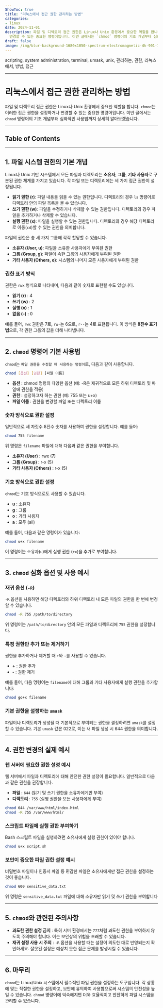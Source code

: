 ```yaml
---
ShowToc: true
title: "리눅스에서 접근 권한 관리하는 방법"
categories:
- linux
date: 2024-11-01
description: 파일 및 디렉토리 접근 권한은 Linux나 Unix 환경에서 중요한 역할을 합니다. `chmod`는 이러한 접근 권한을 설정하거나
  변경할 수 있는 중요한 명령어입니다. 이번 글에서는 `chmod` 명령어의 기초 개념부터 심화적인 사용법까지 상세히 알아보겠습니다.
draft: false
image: /img/blur-background-1680x1050-spectrum-electromagnetic-4k-901-1.jpg
---
```


  scripting, system administration, terminal, umask, unix, 관리하는, 권한, 리눅스에서, 방법, 접근

---
# 리눅스에서 접근 권한 관리하는 방법

파일 및 디렉토리 접근 권한은 Linux나 Unix 환경에서 중요한 역할을 합니다. `chmod`는 이러한 접근 권한을 설정하거나 변경할 수 있는 중요한 명령어입니다. 이번 글에서는 `chmod` 명령어의 기초 개념부터 심화적인 사용법까지 상세히 알아보겠습니다.

---

## Table of Contents
---

## 1. 파일 시스템 권한의 기본 개념

Linux나 Unix 기반 시스템에서 모든 파일과 디렉토리는 **소유자**, **그룹**, **기타 사용자**로 구분된 권한 체계를 가지고 있습니다. 각 파일 또는 디렉토리에는 세 가지 접근 권한이 설정됩니다.

- **읽기 권한 (r)**: 파일 내용을 읽을 수 있는 권한입니다. 디렉토리의 경우 `ls` 명령어로 디렉토리 안의 파일 목록을 볼 수 있습니다.
- **쓰기 권한 (w)**: 파일을 수정하거나 삭제할 수 있는 권한입니다. 디렉토리의 경우 파일을 추가하거나 삭제할 수 있습니다.
- **실행 권한 (x)**: 파일을 실행할 수 있는 권한입니다. 디렉토리의 경우 해당 디렉토리로 이동(`cd`)할 수 있는 권한을 의미합니다.

파일의 권한은 총 세 가지 그룹에 각각 할당할 수 있습니다.

- **소유자 (User, u)**: 파일을 소유한 사용자에게 부여된 권한
- **그룹 (Group, g)**: 파일이 속한 그룹의 사용자에게 부여된 권한
- **기타 사용자 (Others, o)**: 시스템의 나머지 모든 사용자에게 부여된 권한

### 권한 표기 방식

권한은 `rwx` 형식으로 나타내며, 다음과 같이 숫자로 표현될 수도 있습니다.

- **읽기 (r)** : 4
- **쓰기 (w)** : 2
- **실행 (x)** : 1
- **없음 (-)** : 0

예를 들어, `rwx` 권한은 7로, `rw-`는 6으로, `r--`는 4로 표현됩니다. 이 방식은 **8진수 표기법**으로, 각 권한 그룹의 값을 더해 나타냅니다.

---

## 2. `chmod` 명령어 기본 사용법

`chmod`는 `파일 권한을 수정할 때 사용하는 명령어`로, 다음과 같이 사용합니다.

```bash
chmod [옵션] [권한] [파일 이름]
```

- **옵션** : chmod 명령의 다양한 옵션 (예: -R은 재귀적으로 모든 하위 디렉토리 및 파일에 권한을 적용)
- **권한** : 설정하고자 하는 권한 (예: 755 또는 u+x)
- **파일 이름** : 권한을 변경할 파일 또는 디렉토리 이름

### 숫자 방식으로 권한 설정

일반적으로 세 자릿수 8진수 숫자를 사용하여 권한을 설정합니다. 예를 들어:

```bash
chmod 755 filename
```

위 명령은 `filename` 파일에 대해 다음과 같은 권한을 부여합니다.

- **소유자 (User)** : rwx (7)
- **그룹 (Group)** : r-x (5)
- **기타 사용자 (Others)** : r-x (5)

### 기호 방식으로 권한 설정

`chmod`는 기호 방식으로도 사용할 수 있습니다.

- **u** : 소유자
- **g** : 그룹
- **o** : 기타 사용자
- **a** : 모두 (all)

예를 들어, 다음과 같은 명령어가 있습니다:

```bash
chmod u+x filename
```

이 명령어는 소유자(`u`)에게 실행 권한 (`+x`)을 추가로 부여합니다.

---

## 3. `chmod` 심화 옵션 및 사용 예시

### 재귀 옵션 (`-R`)

`-R` 옵션을 사용하면 해당 디렉토리와 하위 디렉토리 내 모든 파일의 권한을 한 번에 변경할 수 있습니다.

```bash
chmod -R 755 /path/to/directory
```

위 명령어는 `/path/to/directory` 안의 모든 파일과 디렉토리에 `755` 권한을 설정합니다.

### 특정 권한만 추가 또는 제거하기

권한을 추가하거나 제거할 때 `+`와 `-`를 사용할 수 있습니다.

- **+** : 권한 추가
- **-** : 권한 제거

예를 들어, 다음 명령어는 `filename`에 대해 그룹과 기타 사용자에게 실행 권한을 추가합니다:

```bash
chmod go+x filename
```

### 기본 권한을 설정하는 `umask`

파일이나 디렉토리가 생성될 때 기본적으로 부여되는 권한을 결정하려면 `umask`를 설정할 수 있습니다. 기본 `umask` 값은 022로, 이는 새 파일 생성 시 644 권한을 의미합니다.

---

## 4. 권한 변경의 실제 예시

### 웹 서버에 필요한 권한 설정 예시

웹 서버에서 파일과 디렉토리에 대해 안전한 권한 설정이 필요합니다. 일반적으로 다음과 같은 권한을 권장합니다.

- **파일** : `644` (읽기 및 쓰기 권한을 소유자에게만 부여)
- **디렉토리** : `755` (실행 권한을 모든 사용자에게 부여)

```bash
chmod 644 /var/www/html/index.html
chmod -R 755 /var/www/html/
```

### 스크립트 파일에 실행 권한 부여하기

Bash 스크립트 파일을 실행하려면 소유자에게 실행 권한이 있어야 합니다.

```bash
chmod u+x script.sh
```

### 보안이 중요한 파일 권한 설정 예시

비밀번호 파일이나 인증서 파일 등 민감한 파일은 소유자에게만 접근 권한을 설정하는 것이 좋습니다.

```bash
chmod 600 sensitive_data.txt
```

위 명령은 `sensitive_data.txt` 파일에 대해 소유자만 읽기 및 쓰기 권한을 부여합니다

---

## 5. `chmod`와 관련된 주의사항

- **과도한 권한 설정 금지** : 특히 서버 환경에서는 `777`처럼 과도한 권한을 부여하지 않도록 주의해야 합니다. 이는 보안상의 위험을 초래할 수 있습니다.
- **재귀 설정 사용 시 주의** : `-R` 옵션을 사용할 때는 설정이 의도한 대로 반영되는지 확인하세요. 잘못된 설정은 예상치 못한 접근 문제를 발생시킬 수 있습니다.

---

## 6. 마무리

`chmod`는 Linux/Unix 시스템에서 필수적인 파일 권한을 설정하는 도구입니다. 각 상황에 맞는 적절한 권한을 설정하고, 보안에 유의하여 사용함으로써 시스템의 안전성을 높일 수 있습니다. `chmod` 명령어에 익숙해지면 더욱 효율적이고 안전하게 파일 시스템을 관리할 수 있습니다.
